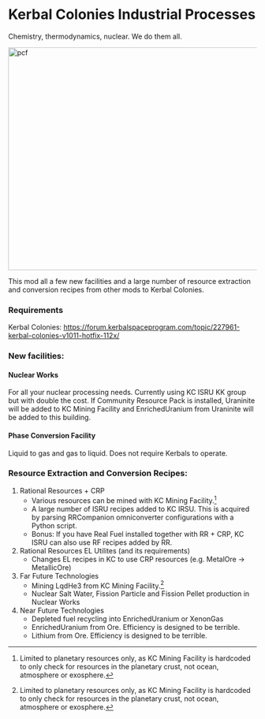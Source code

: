 # Kerbal Colonies Industrial Processes
Chemistry, thermodynamics, nuclear. We do them all.

<img width="668" height="452" alt="pcf" src="https://github.com/user-attachments/assets/d28591f6-6e28-4e31-b9d8-cf6c65a80d4b" />

This mod all a few new facilities and a large number of resource extraction and conversion recipes from other mods to Kerbal Colonies.

### Requirements
Kerbal Colonies: https://forum.kerbalspaceprogram.com/topic/227961-kerbal-colonies-v1011-hotfix-112x/

### New facilities:
#### Nuclear Works
  For all your nuclear processing needs. Currently using KC ISRU KK group but with double the cost. If Community Resource Pack is installed, Uraninite will be added to KC Mining Facility and EnrichedUranium from Uraninite will be added to this building.
#### Phase Conversion Facility
  Liquid to gas and gas to liquid. Does not require Kerbals to operate.

### Resource Extraction and Conversion Recipes:
1. Rational Resources + CRP
   * Various resources can be mined with KC Mining Facility.[^1]
   * A large number of ISRU recipes added to KC IRSU. This is acquired by parsing RRCompanion omniconverter configurations with a Python script.
   * Bonus: If you have Real Fuel installed together with RR + CRP, KC ISRU can also use RF recipes added by RR.
2. Rational Resources EL Utilites (and its requirements)
   * Changes EL recipes in KC to use CRP resources (e.g. MetalOre -> MetallicOre)
3. Far Future Technologies
   * Mining LqdHe3 from KC Mining Facility.[^1]
   * Nuclear Salt Water, Fission Particle and Fission Pellet production in Nuclear Works
4. Near Future Technologies
   * Depleted fuel recycling into EnrichedUranium or XenonGas
   * EnrichedUranium from Ore. Efficiency is designed to be terrible.
   * Lithium from Ore. Efficiency is designed to be terrible.

[^1]: Limited to planetary resources only, as KC Mining Facility is hardcoded to only check for resources in the planetary crust, not ocean, atmosphere or exosphere.
